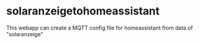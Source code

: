 # solaranzeigetohomeassistant
This webapp can create a MQTT config file for homeassistant from data of "solaranzeige"
